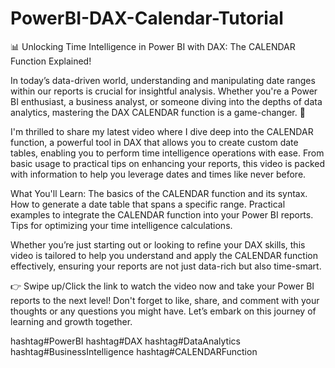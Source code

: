 # PowerBI-DAX-Calendar-Tutorial

📊 Unlocking Time Intelligence in Power BI with DAX: The CALENDAR Function Explained!

In today’s data-driven world, understanding and manipulating date ranges within our reports is crucial for insightful analysis. Whether you're a Power BI enthusiast, a business analyst, or someone diving into the depths of data analytics, mastering the DAX CALENDAR function is a game-changer. 🚀

I'm thrilled to share my latest video where I dive deep into the CALENDAR function, a powerful tool in DAX that allows you to create custom date tables, enabling you to perform time intelligence operations with ease. From basic usage to practical tips on enhancing your reports, this video is packed with information to help you leverage dates and times like never before.

What You'll Learn:
The basics of the CALENDAR function and its syntax.
How to generate a date table that spans a specific range.
Practical examples to integrate the CALENDAR function into your Power BI reports.
Tips for optimizing your time intelligence calculations.

Whether you’re just starting out or looking to refine your DAX skills, this video is tailored to help you understand and apply the CALENDAR function effectively, ensuring your reports are not just data-rich but also time-smart.

👉 Swipe up/Click the link to watch the video now and take your Power BI reports to the next level! Don't forget to like, share, and comment with your thoughts or any questions you might have. Let’s embark on this journey of learning and growth together. 

hashtag#PowerBI hashtag#DAX hashtag#DataAnalytics hashtag#BusinessIntelligence hashtag#CALENDARFunction
